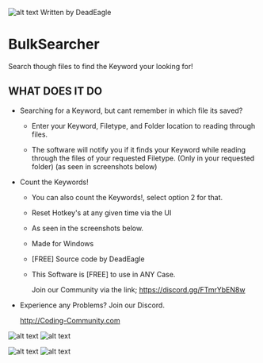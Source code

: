 ![alt text](https://s20.directupload.net/images/220109/hpwfzunf.png) Written by DeadEagle
# BulkSearcher
Search though files to find the Keyword your looking for!



WHAT DOES IT DO
-------------


 * Searching for a Keyword, but cant remember in which file its saved?
      
    - Enter your Keyword, Filetype, and Folder location to reading through files.
      
    - The software will notify you if it finds your Keyword while reading through the files of your requested Filetype. (Only in your requested folder) (as seen in screenshots below)

 
 * Count the Keywords!

     - You can also count the Keywords!, select option 2 for that.

     - Reset Hotkey's at any given time via the UI

     - As seen in the screenshots below.

     

      
   
      
   - Made for Windows

   - [FREE] Source code by DeadEagle
    
   - This Software is [FREE] to use in ANY Case.

   

     Join our Community via the link;
     https://discord.gg/FTmrYbEN8w


 * Experience any Problems? Join our Discord.
   
   
   
   http://Coding-Community.com
   
![alt text](https://s20.directupload.net/images/220109/wbhhzgbp.png)
![alt text](https://s20.directupload.net/images/220109/nqmcksiv.png)

![alt text](https://s20.directupload.net/images/220109/bswqxik3.png)
![alt text](https://s20.directupload.net/images/220109/hpwfzunf.png)

